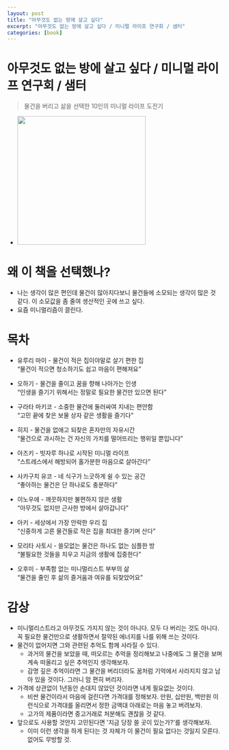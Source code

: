 ```yaml
---
layout: post
title: "아무것도 없는 방에 살고 싶다"
excerpt: "아무것도 없는 방에 살고 싶다 / 미니멀 라이프 연구회 / 샘터"
categories: [book]
---
```


# 아무것도 없는 방에 살고 싶다 / 미니멀 라이프 연구회 / 샘터
> 물건을 버리고 삶을 선택한 10인의 미니멀 라이프 도전기

- <img src="http://image.kyobobook.co.kr/images/book/xlarge/243/x9788946420243.jpg" height="300"/>

# 왜 이 책을 선택했나?
- 나는 생각이 많은 편인데 물건이 많아지다보니 물건들에 소모되는 생각이 많은 것 같다. 이 소모값을 좀 줄여 생산적인 곳에 쓰고 싶다.
- 요즘 미니멀리즘이 끌린다.

# 목차
- 유루리 마이 - 물건이 적은 집이야말로 살기 편한 집  
  “물건이 적으면 청소하기도 쉽고 마음이 편해져요”

- 오하기 - 물건을 줄이고 꿈을 향해 나아가는 인생  
  “인생을 즐기기 위해서는 정말로 필요한 물건만 있으면 된다”

- 구라타 마키코 - 소중한 물건에 둘러싸여 지내는 편안함  
  “고민 끝에 찾은 보물 상자 같은 생활을 즐기다”

- 히지 - 물건을 없애고 되찾은 혼자만의 자유시간  
  “물건으로 과시하는 건 자신의 가치를 떨어뜨리는 행위일 뿐입니다”

- 아즈키 - 빗자루 하나로 시작된 미니멀 라이프  
  “스트레스에서 해방되어 홀가분한 마음으로 살아간다”

- 사카구치 유코 - 네 식구가 느긋하게 쉴 수 있는 공간  
  “좋아하는 물건은 단 하나로도 충분하다”

- 이노우에 - 깨끗하지만 불편하지 않은 생활  
  “아무것도 없지만 근사한 방에서 살아갑니다”

- 아키 - 세상에서 가장 안락한 우리 집  
  “신중하게 고른 물건들로 작은 집을 최대한 즐기며 산다”

- 모리타 사토시 - 쓸모없는 물건은 하나도 없는 심플한 방  
  “불필요한 것들을 치우고 지금의 생활에 집중한다”

- 오후미 - 부족함 없는 미니멀리스트 부부의 삶  
  “물건을 줄인 후 삶의 즐거움과 여유를 되찾았어요”

# 감상
- 미니멀리스트라고 아무것도 가지지 않는 것이 아니다. 모두 다 버리는 것도 아니다. 꼭 필요한 물건만으로 생활하면서 절약된 에너지를 나를 위해 쓰는 것이다.
- 물건이 없어지면 그와 관련된 추억도 함께 사라질 수 있다.  
  - 과거의 물건을 보았을 때, 떠오르는 추억을 정리해보고 나중에도 그 물건을 보며 계속 떠올리고 싶은 추억인지 생각해보자.
  - 감명 깊은 추억이라면 그 물건을 버리더라도 꿈처럼 기억에서 사라지지 않고 남아 있을 것이다. 그러니 맘 편히 버리자.
- 가격에 상관없이 1년동안 손대지 않았던 것이라면 내게 필요없는 것이다.  
  - 비싼 물건이라서 마음에 걸린다면 가격대를 정해보자. 만원, 십만원, 백만원 이런식으로 가격대를 올리면서 정한 금액대 아래로는 마음 놓고 버려보자.  
  - 고가의 제품이라면 중고거래로 처분해도 괜찮을 것 같다.
- 앞으로도 사용할 것안지 고민된다면 '지금 당장 쓸 곳이 있는가?'를 생각해보자.  
  - 이미 이런 생각을 하게 된다는 것 자체가 이 물건이 필요 없다는 것일지 모른다. 없어도 무방할 것.
